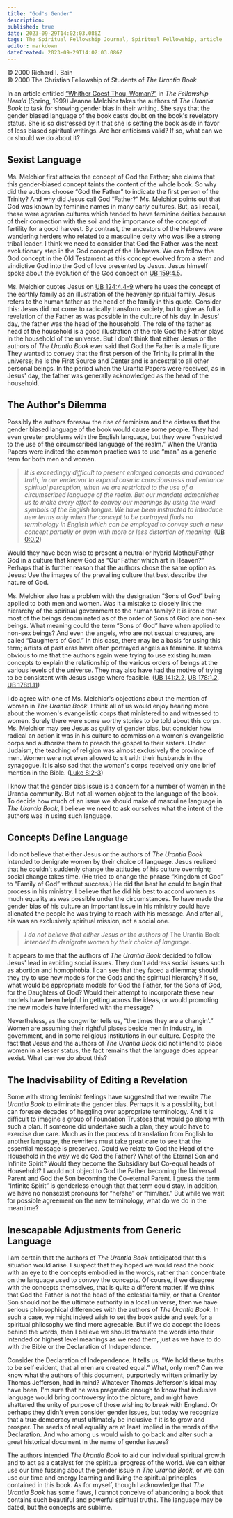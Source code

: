 ```yaml
---
title: "God's Gender"
description: 
published: true
date: 2023-09-29T14:02:03.086Z
tags: The Spiritual Fellowship Journal, Spiritual Fellowship, article
editor: markdown
dateCreated: 2023-09-29T14:02:03.086Z
---
```


<p class="v-card v-sheet theme--light gray lighten-3 px-2">© 2000 Richard I. Bain<br>© 2000 The Christian Fellowship of Students of <i>The Urantia Book</i></p>


In an article entitled [“Whither Goest Thou, Woman?”](/en/article/Jeanne_Melchior/Whither_Goest_Thou_Woman) in _The Fellowship Herald_ (Spring, 1999) Jeanne Melchior takes the authors of _The Urantia Book_ to task for showing gender bias in their writing. She says that the gender biased language of the book casts doubt on the book's revelatory status. She is so distressed by it that she is setting the book aside in favor of less biased spiritual writings. Are her criticisms valid? If so, what can we or should we do about it?

## Sexist Language

Ms. Melchior first attacks the concept of God the Father; she claims that this gender-biased concept taints the content of the whole book. So why did the authors choose “God the Father” to indicate the first person of the Trinity? And why did Jesus call God “Father?” Ms. Melchior points out that God was known by feminine names in many early cultures. But, as I recall, these were agrarian cultures which tended to have feminine deities because of their connection with the soil and the importance of the concept of fertility for a good harvest. By contrast, the ancestors of the Hebrews were wandering herders who related to a masculine deity who was like a strong tribal leader. I think we need to consider that God the Father was the next evolutionary step in the God concept of the Hebrews. We can follow the God concept in the Old Testament as this concept evolved from a stern and vindictive God into the God of love presented by Jesus. Jesus himself spoke about the evolution of the God concept on [UB 159:4.5](/en/The_Urantia_Book/159#p4_5).

Ms. Melchior quotes Jesus on [UB 124:4.4-9](/en/The_Urantia_Book/124#p4_4) where he uses the concept of the earthly family as an illustration of the heavenly spiritual family. Jesus refers to the human father as the head of the family in this quote. Consider this: Jesus did not come to radically transform society, but to give as full a revelation of the Father as was possible in the culture of his day. In Jesus' day, the father was the head of the household. The role of the father as head of the household is a good illustration of the role God the Father plays in the household of the universe. But I don't think that either Jesus or the authors of _The Urantia Book_ ever said that God the Father is a male figure. They wanted to convey that the first person of the Trinity is primal in the universe; he is the First Source and Center and is ancestral to all other personal beings. In the period when the Urantia Papers were received, as in Jesus' day, the father was generally acknowledged as the head of the household.

## The Author's Dilemma

Possibly the authors foresaw the rise of feminism and the distress that the gender biased language of the book would cause some people. They had even greater problems with the English language, but they were “restricted to the use of the circumscribed language of the realm.” When the Urantia Papers were indited the common practice was to use “man” as a generic term for both men and women.

> _It is exceedingly difficult to present enlarged concepts and advanced truth, in our endeavor to expand cosmic consciousness and enhance spiritual perception, when we are restricted to the use of a circumscribed language of the realm. But our mandate admonishes us to make every effort to convey our meanings by using the word symbols of the English tongue. We have been instructed to introduce new terms only when the concept to be portrayed finds no terminology in English which can be employed to convey such a new concept partially or even with more or less distortion of meaning._ ([UB 0:0.2](/en/The_Urantia_Book/0#p0_2))

Would they have been wise to present a neutral or hybrid Mother/Father God in a culture that knew God as “Our Father which art in Heaven?” Perhaps that is further reason that the authors chose the same option as Jesus: Use the images of the prevailing culture that best describe the nature of God.

Ms. Melchior also has a problem with the designation “Sons of God” being applied to both men and women. Was it a mistake to closely link the hierarchy of the spiritual government to the human family? It is ironic that most of the beings denominated as of the order of Sons of God are non-sex beings. What meaning could the term “Sons of God” have when applied to non-sex beings? And even the angels, who are not sexual creatures, are called “Daughters of God.” In this case, there may be a basis for using this term; artists of past eras have often portrayed angels as feminine. It seems obvious to me that the authors again were trying to use existing human concepts to explain the relationship of the various orders of beings at the various levels of the universe. They may also have had the motive of trying to be consistent with Jesus usage where feasible. ([UB 141:2.2](/en/The_Urantia_Book/141#p2_2), [UB 178:1.2](/en/The_Urantia_Book/178#p1_2), [UB 178:1.11](/en/The_Urantia_Book/178#p1_11))

I do agree with one of Ms. Melchior's objections about the mention of women in _The Urantia Book_. I think all of us would enjoy hearing more about the women's evangelistic corps that ministered to and witnessed to women. Surely there were some worthy stories to be told about this corps. Ms. Melchior may see Jesus as guilty of gender bias, but consider how radical an action it was in his culture to commission a women's evangelistic corps and authorize them to preach the gospel to their sisters. Under Judaism, the teaching of religion was almost exclusively the province of men. Women were not even allowed to sit with their husbands in the synagogue. It is also sad that the woman's corps received only one brief mention in the Bible. ([Luke 8:2-3](/en/Bible/Luke/8#v2))

I know that the gender bias issue is a concern for a number of women in the Urantia community. But not all women object to the language of the book. To decide how much of an issue we should make of masculine language in _The Urantia Book_, I believe we need to ask ourselves what the intent of the authors was in using such language.

## Concepts Define Language

I do not believe that either Jesus or the authors of _The Urantia Book_ intended to denigrate women by their choice of language. Jesus realized that he couldn't suddenly change the attitudes of his culture overnight; social change takes time. (He tried to change the phrase “Kingdom of God” to “Family of God” without success.) He did the best he could to begin that process in his ministry. I believe that he did his best to accord women as much equality as was possible under the circumstances. To have made the gender bias of his culture an important issue in his ministry could have alienated the people he was trying to reach with his message. And after all, his was an exclusively spiritual mission, not a social one.

> _I do not believe that either Jesus or the authors of_ The Urantia Book _intended to denigrate women by their choice of language._

It appears to me that the authors of _The Urantia Book_ decided to follow Jesus' lead in avoiding social issues. They don't address social issues such as abortion and homophobia. I can see that they faced a dilemma; should they try to use new models for the Gods and the spiritual hierarchy? If so, what would be appropriate models for God the Father, for the Sons of God, for the Daughters of God? Would their attempt to incorporate these new models have been helpful in getting across the ideas, or would promoting the new models have interfered with the message?

Nevertheless, as the songwriter tells us, “the times they are a changin'.” Women are assuming their rightful places beside men in industry, in government, and in some religious institutions in our culture. Despite the fact that Jesus and the authors of _The Urantia Book_ did not intend to place women in a lesser status, the fact remains that the language does appear sexist. What can we do about this?

## The Inadvisability of Editing a Revelation

Some with strong feminist feelings have suggested that we rewrite _The Urantia Book_ to eliminate the gender bias. Perhaps it is a possibility, but I can foresee decades of haggling over appropriate terminology. And it is difficult to imagine a group of Foundation Trustees that would go along with such a plan. If someone did undertake such a plan, they would have to exercise due care. Much as in the process of translation from English to another language, the rewriters must take great care to see that the essential message is preserved. Could we relate to God the Head of the Household in the way we do God the Father? What of the Eternal Son and Infinite Spirit? Would they become the Subsidiary but Co-equal heads of Household? I would not object to God the Father becoming the Universal Parent and God the Son becoming the Co-eternal Parent. I guess the term “Infinite Spirit” is genderless enough that that term could stay. In addition, we have no nonsexist pronouns for “he/she” or “him/her.” But while we wait for possible agreement on the new terminology, what do we do in the meantime?

## Inescapable Adjustments from Generic Language

I am certain that the authors of _The Urantia Book_ anticipated that this situation would arise. I suspect that they hoped we would read the book with an eye to the concepts embodied in the words, rather than concentrate on the language used to convey the concepts. Of course, if we disagree with the concepts themselves, that is quite a different matter. If we think that God the Father is not the head of the celestial family, or that a Creator Son should not be the ultimate authority in a local universe, then we have serious philosophical differences with the authors of _The Urantia Book_. In such a case, we might indeed wish to set the book aside and seek for a spiritual philosophy we find more agreeable. But if we do accept the ideas behind the words, then I believe we should translate the words into their intended or highest level meanings as we read them, just as we have to do with the Bible or the Declaration of Independence.

Consider the Declaration of Independence. It tells us, “We hold these truths to be self evident, that all men are created equal.” What, only men? Can we know what the authors of this document, purportedly written primarily by Thomas Jefferson, had in mind? Whatever Thomas Jefferson's ideal may have been, I'm sure that he was pragmatic enough to know that inclusive language would bring controversy into the picture, and might have shattered the unity of purpose of those wishing to break with England. Or perhaps they didn't even consider gender issues, but today we recognize that a true democracy must ultimately be inclusive if it is to grow and prosper. The seeds of real equality are at least implied in the words of the Declaration. And who among us would wish to go back and alter such a great historical document in the name of gender issues?

The authors intended _The Urantia Book_ to aid our individual spiritual growth and to act as a catalyst for the spiritual progress of the world. We can either use our time fussing about the gender issue in _The Urantia Book_, or we can use our time and energy learning and living the spiritual principles contained in this book. As for myself, though I acknowledge that _The Urantia Book_ has some flaws, I cannot conceive of abandoning a book that contains such beautiful and powerful spiritual truths. The language may be dated, but the concepts are sublime.